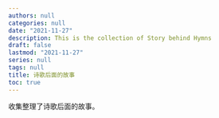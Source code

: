 ```yaml
---
authors: null
categories: null
date: "2021-11-27"
description: This is the collection of Story behind Hymns
draft: false
lastmod: "2021-11-27"
series: null
tags: null
title: 诗歌后面的故事
toc: true
---
```


收集整理了诗歌后面的故事。